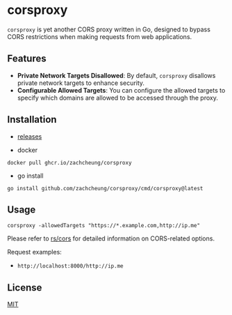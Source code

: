 # corsproxy

`corsproxy` is yet another CORS proxy written in Go, designed to bypass CORS restrictions when making requests from web applications.

## Features

- **Private Network Targets Disallowed**: By default, `corsproxy` disallows private network targets to enhance security.
- **Configurable Allowed Targets**: You can configure the allowed targets to specify which domains are allowed to be accessed through the proxy.

## Installation

* [releases](https://github.com/zachcheung/corsproxy/releases)

* docker

```shell
docker pull ghcr.io/zachcheung/corsproxy
```

* go install

```shell
go install github.com/zachcheung/corsproxy/cmd/corsproxy@latest
```

## Usage

```shell
corsproxy -allowedTargets "https://*.example.com,http://ip.me"
```

Please refer to [rs/cors](https://github.com/rs/cors) for detailed information on CORS-related options.

Request examples:

* `http://localhost:8000/http://ip.me`

## License

[MIT](LICENSE)
